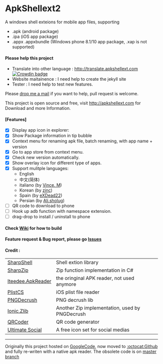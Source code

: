 # ApkShellext2

A windows shell exteions for mobile app files, supporting 
* .apk (android package)
* .ipa (iOS app package)
* .appx .appxbundle (Windows phone 8.1/10 app package, .xap is not supported)

#### Please help this project
 * Translate into other language : http://translate.apkshellext.com [![Crowdin badge](https://d322cqt584bo4o.cloudfront.net/apkshellext/localized.png)](https://crowdin.com/project/apkshellext) 
 * Website maitainence : I need help to create the jekyll site
 * Tester : I need help to test new features.

Please [drop me a mail](mailto:kkguokk@gmail.com) if you want to help, pull request is welcome.

This project is open source and free, visit http://apkshellext.com for Download and more Information.

#### [Features]
 - [x] Display app icon in explorer:
 - [x] Show Package information in tip bubble
 - [x] Context menu for renaming apk file, batch renaming, with app name + version
 - [x] Go to app store from context menu.
 - [x] Check new version automatically.
 - [x] Show overlay icon for different type of apps.
 - [x] Support mulitple languages: 
    - English
    - 中文(简体)
    - italiano (by [Vince. M](https://crowdin.com/profile/Widget))
    - Korean (by [zinc](https://crowdin.com/profile/zinc))
    - Spain (by [eXDead22](http://translate.apkshellext.com/profile/eXDead22))
    - Persian (by [Ali.sholug](mailto:ali.sholug@gmail.com))
 - [ ] QR code to download to phone
 - [ ] Hook up adb function with namespace extension.
 - [ ] drag-drop to install / uninstall to phone

#### Check [Wiki](https://github.com/kkguo/apkshellext/wiki) for how to build
#### Feature request & Bug report, please go [Issues](https://github.com/kkguo/apkshellext/issues)

#### Credit :
|||
| --- | --- |
| [SharpShell](https://github.com/dwmkerr/sharpshell)                 | Shell extion library                           |
| [SharpZip](https://github.com/icsharpcode/SharpZipLib)              | Zip function implementation in C#              |
| [Iteedee.ApkReader](https://github.com/hylander0/Iteedee.ApkReader) | the oringinal APK reader, not used anymore     |
| [PlistCS](https://github.com/animetrics/PlistCS)                    | iOS plist file reader                          |
| [PNGDecrush](https://github.com/MikeWeller/PNGDecrush)              | PNG decrush lib                                |
| [Ionic.Zlib](https://github.com/jstedfast/Ionic.Zlib)               | Another Zip implementation, used by PNGDecrush |
| [QRCoder](https://github.com/codebude/QRCoder)                      | QR code generator                              |
| [Ultimate Social](https://www.iconfinder.com/iconsets/ultimate-social) | A free icon set for social medias           |

--------------
Originally this project hosted on [GoogleCode](code.google.com/p/apkshellext), now moved to [:octocat:Github](https://github.com/kkguo/apkshellext) and fully re-writen with a native apk reader. The obsolete code is on [master branch](https://github.com/kkguo/apkshellext/tree/master)
